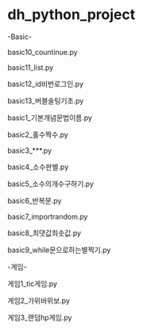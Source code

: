 # dh_python_project
-Basic-

basic10_countinue.py

basic11_list.py

basic12_id비번로그인.py

basic13_버블솔팅기초.py

basic1_기본개념문법이름.py

basic2_홀수짝수.py

basic3_***.py

basic4_소수판별.py

basic5_소수의개수구하기.py

basic6_반복문.py

basic7_importrandom.py

basic8_최댓값최솟값.py

basic9_while문으로하는별찍기.py

-게임-

게임1_tic게임.py

게임2_가위바위보.py

게임3_랜덤hp게임.py
